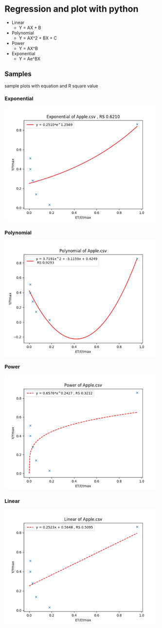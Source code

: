 # Regression and plot with python

- Linear
  - Y = AX + B
- Polynomial
  - Y = AX^2 + BX + C
- Power
  - Y = AX^B
- Exponential
  - Y = Ae^BX

## Samples
 sample plots with equation and R square value
### Exponential
![Exponential](./output/Apple.csv-Exponential.png)
### Polynomial
![Polynomial](./output/Apple.csv-Polynomial.png)
### Power
![Power](./output/Apple.csv-Power.png)
### Linear
![Linear](./output/Apple.csv-Linear.png)

